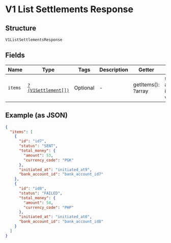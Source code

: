 
# V1 List Settlements Response

## Structure

`V1ListSettlementsResponse`

## Fields

| Name | Type | Tags | Description | Getter | Setter |
|  --- | --- | --- | --- | --- | --- |
| `items` | [`?(V1Settlement[])`](/doc/models/v1-settlement.md) | Optional | - | getItems(): ?array | setItems(?array items): void |

## Example (as JSON)

```json
{
  "items": [
    {
      "id": "id7",
      "status": "SENT",
      "total_money": {
        "amount": 53,
        "currency_code": "PGK"
      },
      "initiated_at": "initiated_at9",
      "bank_account_id": "bank_account_id7"
    },
    {
      "id": "id8",
      "status": "FAILED",
      "total_money": {
        "amount": 54,
        "currency_code": "PHP"
      },
      "initiated_at": "initiated_at0",
      "bank_account_id": "bank_account_id8"
    }
  ]
}
```


